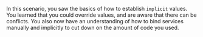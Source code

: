 In this scenario, you saw the basics of how to establish `implicit` values. You learned that you could override values, and are aware that there can be conflicts. You also now have an understanding of how to bind services manually and implicitly to cut down on the amount of code you used.